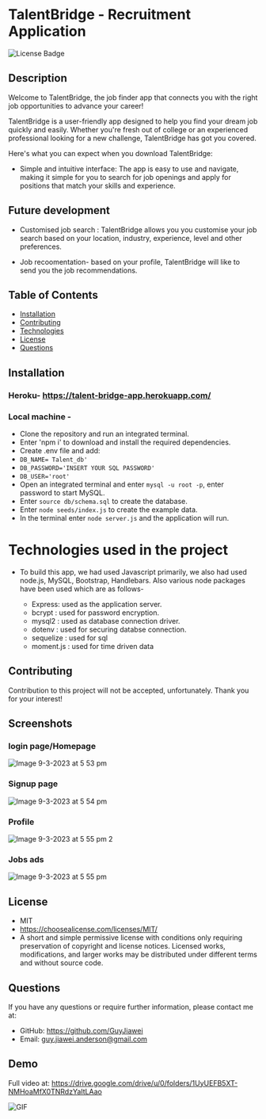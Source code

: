 # TalentBridge - Recruitment Application

  ![License Badge](https://img.shields.io/badge/license-MIT-green.svg)

  ## Description
Welcome to TalentBridge, the job finder app that connects you with the right job opportunities to advance your career!

TalentBridge is a user-friendly app designed to help you find your dream job quickly and easily. Whether you're fresh out of college or an experienced professional looking for a new challenge, TalentBridge has got you covered.

Here's what you can expect when you download TalentBridge:

- Simple and intuitive interface: The app is easy to use and navigate, making it simple for you to search for job openings and apply for positions that match your skills and experience.

## Future development
- Customised job search : TalentBridge allows you you customise your job search based on your location, industry, experience, level and other preferences.

-  Job recoomentation- based on your profile, TalentBridge will like to send you the job recommendations.


## Table of Contents

* [Installation](#installation)
* [Contributing](#contrubuting)
* [Technologies](#technologies)
* [License](#license)
* [Questions](#questions)

## Installation

### Heroku- https://talent-bridge-app.herokuapp.com/

### Local machine -
- Clone the repository and run an integrated terminal.
- Enter 'npm i' to download and install the required dependencies.
- Create .env file and add: 
- `DB_NAME= Talent_db'`
- `DB_PASSWORD='INSERT YOUR SQL PASSWORD'`
- `DB_USER='root'`
- Open an integrated terminal and enter `mysql -u root -p`, enter password to start MySQL.
- Enter `source db/schema.sql` to create the database.
- Enter `node seeds/index.js` to create the example data.
- In the terminal enter `node server.js` and the application will run.


# Technologies used in the project
- To build this app, we had used Javascript primarily, we also had used node.js, MySQL, Bootstrap, Handlebars. Also various node packages have been used 
  which are as follows-
  
  - Express: used as the application server.
  - bcrypt : used for password encryption.
  - mysql2 : used as database connection driver.
  - dotenv : used for securing databse connection.
  - sequelize : used for sql
  - moment.js : used for time driven data

## Contributing

Contribution to this project will not be accepted, unfortunately. Thank you for your interest!

## Screenshots
### login page/Homepage
![Image 9-3-2023 at 5 53 pm](https://user-images.githubusercontent.com/117637113/223944702-9e66e8cb-23cc-4f62-a71d-f9a26bed4e80.jpg)


### Signup page
![Image 9-3-2023 at 5 54 pm](https://user-images.githubusercontent.com/117637113/223944766-500b3fb2-6d65-46aa-957d-758748c374f5.jpg)


### Profile 
![Image 9-3-2023 at 5 55 pm 2](https://user-images.githubusercontent.com/117637113/223944829-9cb336f6-7590-412a-8e11-d39f2f57576f.jpg)



### Jobs ads
![Image 9-3-2023 at 5 55 pm](https://user-images.githubusercontent.com/117637113/223944878-5bcd0a7e-a8df-444f-ac64-e4549e384ac5.jpg)

## License
- MIT
- https://choosealicense.com/licenses/MIT/
- A short and simple permissive license with conditions only requiring preservation of copyright and license notices. Licensed works, modifications, and larger works may be distributed under different terms and without source code.





## Questions

If you have any questions or require further information, please contact me at:

- GitHub: https://github.com/GuyJiawei
- Email: guy.jiawei.anderson@gmail.com

## Demo
Full video at: https://drive.google.com/drive/u/0/folders/1UyUEFB5XT-NMHoaMfX0TNRdzYaItLAao

![GIF](./assets/e-commerce_demo-gif.gif)
